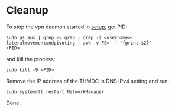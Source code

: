 # Cleanup

To stop the vpn daemon started in [setup](setup.md), get PID:

    sudo ps aux | grep -v grep | grep -i <username>-lateralmovementandpivoting | awk -v FS=' ' '{print $2}'
    <PID>

and kill the process:

    sudo kill -9 <PID>

Remove the IP address of the THMDC in DNS IPv4 setting and run:

    sudo systemctl restart NetworkManager

Done.